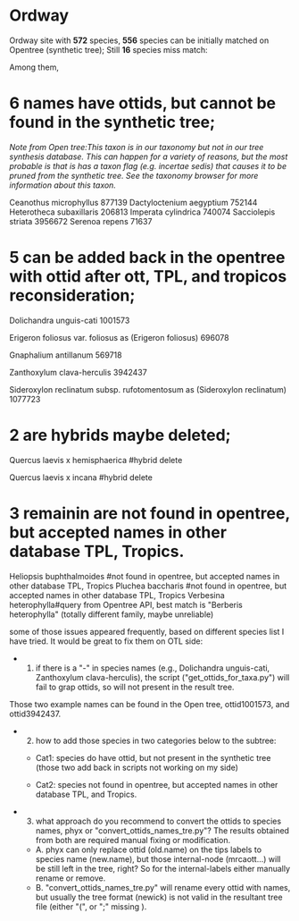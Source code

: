 # Ordway
Ordway site with __572__ species, __556__ species can be initially matched on Opentree (synthetic tree); Still **16** species miss match: 

Among them,

# 6 names have ottids, but cannot be found in the synthetic tree;   

_Note from Open tree:This taxon is in our taxonomy but not in our tree synthesis database. This can happen for a variety of reasons, but the most probable is that is has a taxon flag (e.g. incertae sedis) that causes it to be pruned from the synthetic tree. See the taxonomy browser for more information about this taxon._

Ceanothus microphyllus	877139 
Dactyloctenium aegyptium	752144 
Heterotheca subaxillaris	206813 
Imperata cylindrica	740074 
Sacciolepis striata	3956672
Serenoa repens  71637

# 5 can be added back in the opentree with ottid after ott, TPL, and tropicos reconsideration; 

Dolichandra unguis-cati	1001573 


Erigeron foliosus var. foliosus as (Erigeron foliosus)	696078 


Gnaphalium antillanum	569718


Zanthoxylum clava-herculis	3942437


Sideroxylon reclinatum subsp. rufotomentosum	as (Sideroxylon reclinatum)	1077723


# 2 are hybrids maybe deleted;

Quercus laevis x hemisphaerica #hybrid delete


Quercus laevis x incana #hybrid delete

# 3 remainin are not found in opentree, but accepted names in other database TPL, Tropics.
Heliopsis buphthalmoides	#not found in opentree, but accepted names in other database TPL, Tropics
Pluchea baccharis	#not found in opentree, but accepted names in other database TPL, Tropics
Verbesina heterophylla#query from Opentree API, best match is "Berberis heterophylla" (totally different family, maybe unreliable)



some of those issues appeared frequently, based on different species list I have tried. It would be great to fix them on OTL side:

* 1. if there is a "-" in species names (e.g., Dolichandra unguis-cati, Zanthoxylum clava-herculis), the script ("get_ottids_for_taxa.py") will fail to grap ottids, so will not present in the result tree.

Those two example names can be found in the Open tree, ottid1001573, and ottid3942437.

* 2. how to add those species in two categories below to the subtree:


  + Cat1: species do have ottid, but not present in the synthetic tree (those two add back in scripts not working on my side)

  + Cat2: species  not found in opentree, but accepted names in other database TPL, and Tropics.

* 3. what approach do you recommend to convert the ottids to species names, phyx or  "convert_ottids_names_tre.py"? The results obtained from both are required manual fixing or modification.
  + A. phyx can only replace ottid (old.name) on the tips labels to  species name (new.name), but those internal-node (mrcaott...) will be still left in the tree, right? So for the internal-labels either manually rename or remove.
  + B. "convert_ottids_names_tre.py" will rename every ottid with names, but usually the tree format (newick) is not valid in the resultant tree file (either "(", or ";" missing ).
